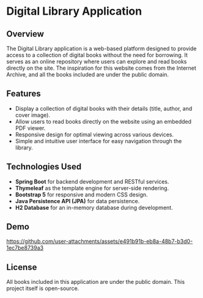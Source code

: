 # Digital Library Application

## Overview

The Digital Library application is a web-based platform designed to provide access to a collection of digital books without the need for borrowing. It serves as an online repository where users can explore and read books directly on the site. The inspiration for this website comes from the Internet Archive, and all the books included are under the public domain.

## Features

- Display a collection of digital books with their details (title, author, and cover image).
- Allow users to read books directly on the website using an embedded PDF viewer.
- Responsive design for optimal viewing across various devices.
- Simple and intuitive user interface for easy navigation through the library.

## Technologies Used

- **Spring Boot** for backend development and RESTful services.
- **Thymeleaf** as the template engine for server-side rendering.
- **Bootstrap 5** for responsive and modern CSS design.
- **Java Persistence API (JPA)** for data persistence.
- **H2 Database** for an in-memory database during development.

## Demo
https://github.com/user-attachments/assets/e491b91b-eb8a-48b7-b3d0-1ec7be8739a3

## License
All books included in this application are under the public domain. This project itself is open-source. 

